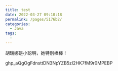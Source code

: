 ```yaml
---
title: test
date: 2022-03-27 09:10:18
permalink: /pages/5176b2/
categories:
  - Java
tags:
  - 
---
```




胡瑞娜是小聪明，她特别棒棒！

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

